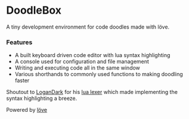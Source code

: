 # DoodleBox
A tiny development environment for code doodles made with löve.

### Features
* A built keyboard driven code editor with lua syntax highlighting
* A console used for configuration and file management
* Writing and executing code all in the same window
* Various shorthands to commonly used functions to making doodling faster

Shoutout to [LoganDark](https://github.com/LoganDark/lua-lexer) for his [lua lexer](https://github.com/LoganDark/lua-lexer) which made implementing the syntax highlighting a breeze.

Powered by [löve](https://love2d.org/)
